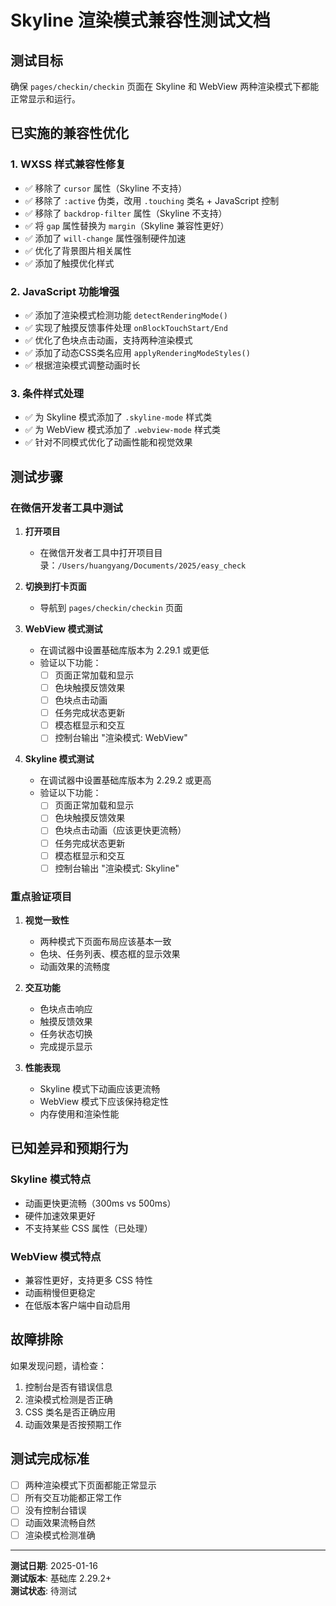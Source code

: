 # Skyline 渲染模式兼容性测试文档

## 测试目标
确保 `pages/checkin/checkin` 页面在 Skyline 和 WebView 两种渲染模式下都能正常显示和运行。

## 已实施的兼容性优化

### 1. WXSS 样式兼容性修复
- ✅ 移除了 `cursor` 属性（Skyline 不支持）
- ✅ 移除了 `:active` 伪类，改用 `.touching` 类名 + JavaScript 控制
- ✅ 移除了 `backdrop-filter` 属性（Skyline 不支持）
- ✅ 将 `gap` 属性替换为 `margin`（Skyline 兼容性更好）
- ✅ 添加了 `will-change` 属性强制硬件加速
- ✅ 优化了背景图片相关属性
- ✅ 添加了触摸优化样式

### 2. JavaScript 功能增强
- ✅ 添加了渲染模式检测功能 `detectRenderingMode()`
- ✅ 实现了触摸反馈事件处理 `onBlockTouchStart/End`
- ✅ 优化了色块点击动画，支持两种渲染模式
- ✅ 添加了动态CSS类名应用 `applyRenderingModeStyles()`
- ✅ 根据渲染模式调整动画时长

### 3. 条件样式处理
- ✅ 为 Skyline 模式添加了 `.skyline-mode` 样式类
- ✅ 为 WebView 模式添加了 `.webview-mode` 样式类
- ✅ 针对不同模式优化了动画性能和视觉效果

## 测试步骤

### 在微信开发者工具中测试

1. **打开项目**
   - 在微信开发者工具中打开项目目录：`/Users/huangyang/Documents/2025/easy_check`

2. **切换到打卡页面**
   - 导航到 `pages/checkin/checkin` 页面

3. **WebView 模式测试**
   - 在调试器中设置基础库版本为 2.29.1 或更低
   - 验证以下功能：
     - [ ] 页面正常加载和显示
     - [ ] 色块触摸反馈效果
     - [ ] 色块点击动画
     - [ ] 任务完成状态更新
     - [ ] 模态框显示和交互
     - [ ] 控制台输出 "渲染模式: WebView"

4. **Skyline 模式测试**
   - 在调试器中设置基础库版本为 2.29.2 或更高
   - 验证以下功能：
     - [ ] 页面正常加载和显示
     - [ ] 色块触摸反馈效果
     - [ ] 色块点击动画（应该更快更流畅）
     - [ ] 任务完成状态更新
     - [ ] 模态框显示和交互
     - [ ] 控制台输出 "渲染模式: Skyline"

### 重点验证项目

1. **视觉一致性**
   - 两种模式下页面布局应该基本一致
   - 色块、任务列表、模态框的显示效果
   - 动画效果的流畅度

2. **交互功能**
   - 色块点击响应
   - 触摸反馈效果
   - 任务状态切换
   - 完成提示显示

3. **性能表现**
   - Skyline 模式下动画应该更流畅
   - WebView 模式下应该保持稳定性
   - 内存使用和渲染性能

## 已知差异和预期行为

### Skyline 模式特点
- 动画更快更流畅（300ms vs 500ms）
- 硬件加速效果更好
- 不支持某些 CSS 属性（已处理）

### WebView 模式特点
- 兼容性更好，支持更多 CSS 特性
- 动画稍慢但更稳定
- 在低版本客户端中自动启用

## 故障排除

如果发现问题，请检查：
1. 控制台是否有错误信息
2. 渲染模式检测是否正确
3. CSS 类名是否正确应用
4. 动画效果是否按预期工作

## 测试完成标准

- [ ] 两种渲染模式下页面都能正常显示
- [ ] 所有交互功能都正常工作
- [ ] 没有控制台错误
- [ ] 动画效果流畅自然
- [ ] 渲染模式检测准确

---

**测试日期**: 2025-01-16  
**测试版本**: 基础库 2.29.2+  
**测试状态**: 待测试